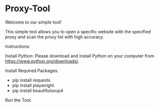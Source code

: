 # Proxy-Tool
Welcome to our simple tool!

This simple tool allows you to open a specific website with the specified proxy and scan the proxy list with high accuracy.

Instructions:

Install Python:
Please download and install Python on your computer from https://www.python.org/downloads/.


Install Required Packages:

- pip install requests
- pip install playwright
- pip install beautifulsoup4

Run the Tool:
